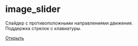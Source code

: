 # image_slider
Слайдер с противоположными направлениями движения.  
Поддержка стрелок с клавиатуры.

[Открыть](https://mkotolevsky.github.io/image_slider/)
